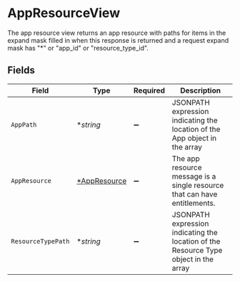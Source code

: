 # AppResourceView

The app resource view returns an app resource with paths for items in the expand mask filled in when this response is returned and a request expand mask has "*" or "app_id" or "resource_type_id".


## Fields

| Field                                                                                | Type                                                                                 | Required                                                                             | Description                                                                          |
| ------------------------------------------------------------------------------------ | ------------------------------------------------------------------------------------ | ------------------------------------------------------------------------------------ | ------------------------------------------------------------------------------------ |
| `AppPath`                                                                            | **string*                                                                            | :heavy_minus_sign:                                                                   | JSONPATH expression indicating the location of the App object in the array           |
| `AppResource`                                                                        | [*AppResource](../../models/shared/appresource.md)                                   | :heavy_minus_sign:                                                                   | The app resource message is a single resource that can have entitlements.            |
| `ResourceTypePath`                                                                   | **string*                                                                            | :heavy_minus_sign:                                                                   | JSONPATH expression indicating the location of the Resource Type object in the array |